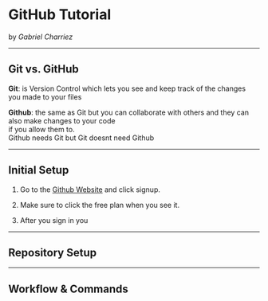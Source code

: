 # GitHub Tutorial

by *Gabriel Charriez*

---
## Git vs. GitHub
**Git**: is Version Control which lets you see and keep track of the changes  
  you made to your files
  
**Github**: the same as Git but you can collaborate with others and they can also make changes to your code  
  if you allow them to.  
    Github needs Git but Git doesnt need Github
  
    




---
## Initial Setup
1. Go to the [Github Website](http://www.github.com) and click signup. 

2. Make sure to click the free plan when you see it.  
3. After you sign in you



---
## Repository Setup



---
## Workflow & Commands
